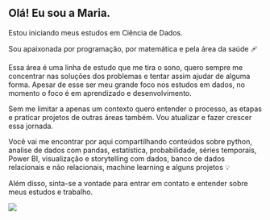 ## Olá! Eu sou a Maria.
  

Estou iniciando meus estudos em Ciência de Dados. 

Sou apaixonada por programação, por matemática e pela área da saúde 🩹

Essa área é uma linha de estudo que me tira o sono, quero sempre me concentrar nas soluções dos problemas e tentar assim ajudar de alguma forma. Apesar de esse ser meu grande foco nos estudos em dados, no momento o foco é em aprendizado e desenvolvimento. 

Sem me limitar a apenas um contexto quero entender o processo, as etapas e praticar projetos de outras áreas também.
Vou atualizar e fazer crescer essa jornada.

Você vai me encontrar por aqui compartilhando conteúdos sobre python, analise de dados com pandas, estatística, probabilidade, séries temporais, Power BI, visualização e storytelling com dados, banco de dados relacionais e não relacionais, machine learning e alguns projetos 💡

Além disso, sinta-se a vontade para entrar em contato e entender sobre meus estudos e trabalho.

<div> 
  <a href="https://www.linkedin.com/in/mariagabrielamiguel/" target="_blank"><img src="https://img.shields.io/badge/-LinkedIn-%230077B5?style=for-the-badge&logo=linkedin&logoColor=white" target="_blank"></a>
 
</div>
